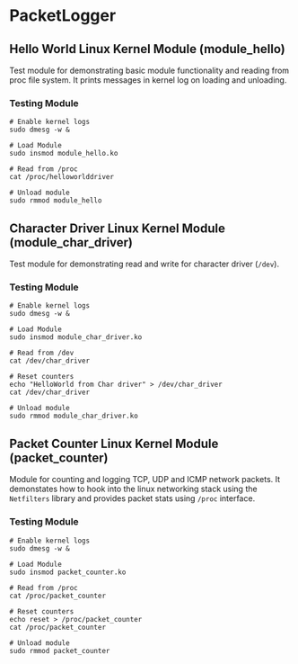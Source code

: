 # PacketLogger

## Hello World Linux Kernel Module (module_hello)
Test module for demonstrating basic module functionality and reading from proc file system. It prints messages in kernel log on loading and unloading. 

### Testing Module
```
# Enable kernel logs 
sudo dmesg -w &

# Load Module
sudo insmod module_hello.ko

# Read from /proc
cat /proc/helloworlddriver

# Unload module
sudo rmmod module_hello
```

## Character Driver Linux Kernel Module (module_char_driver)
Test module for demonstrating read and write for character driver (`/dev`). 

### Testing Module
```
# Enable kernel logs 
sudo dmesg -w &

# Load Module
sudo insmod module_char_driver.ko

# Read from /dev
cat /dev/char_driver

# Reset counters
echo "HelloWorld from Char driver" > /dev/char_driver
cat /dev/char_driver

# Unload module
sudo rmmod module_char_driver.ko
```


## Packet Counter Linux Kernel Module (packet_counter)
Module for counting and logging TCP, UDP and ICMP network packets. It demonstates how to hook into the linux networking stack using the `Netfilters` library and provides packet stats using `/proc` interface. 

### Testing Module
```
# Enable kernel logs 
sudo dmesg -w &

# Load Module
sudo insmod packet_counter.ko

# Read from /proc
cat /proc/packet_counter

# Reset counters
echo reset > /proc/packet_counter
cat /proc/packet_counter

# Unload module
sudo rmmod packet_counter
```
